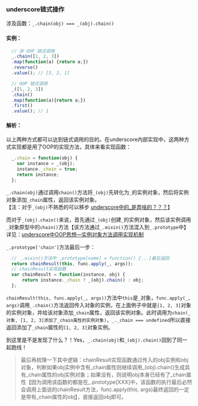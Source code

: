 ### underscore链式操作
涉及函数：`_.chain(obj) === _(obj).chain()`
#### 实例：
```js
  // 非 OOP 链式调用
  _.chain([1, 2, 3])
  .map(function(a) {return a;})
  .reverse()
  .value(); // [3, 2, 1]

  // OOP 链式调用
  _([1, 2, 3])
  .chain()
  .map(function(a){return a;})
  .first()
  .value(); // 1
```
#### 解析：
以上两种方式都可以达到链式调用的目的。在underscore内部实现中，这两种方式实现都是用了OOP的实现方法，具体来看实现函数：
```js
  _.chain = function(obj) {
    var instance = _(obj);
    instance._chain = true;
    return instance;
  };
```
`_.chain(obj)`通过调用`chain()`方法将`_(obj)`先转化为`_`的实例对象，然后将实例对象添加`_chain`属性，返回该实例对象。  
【注：对于`_(obj)`不熟悉的可以移步
[underscore中的_是弄啥的？？？](https://github.com/xlshen/underscore/blob/master/underscore%E4%B8%AD_%E6%98%AF%E5%BC%84%E5%95%A5%E7%9A%84.md)】

而对于`_(obj).chain()`来说，首先通过`_(obj)`创建`_`的实例对象，然后该实例调用`_`对象原型中的`chain()`方法【该方法通过`_.mixin()`方法混入到`_.prototype`中】详见：[underscore中OOP思想—实例对象方法调用实现机制](https://github.com/xlshen/underscore/blob/master/underscore%E4%B8%ADOOP%E6%80%9D%E6%83%B3%E2%80%94%E5%AE%9E%E4%BE%8B%E5%AF%B9%E8%B1%A1%E6%96%B9%E6%B3%95%E8%B0%83%E7%94%A8%E5%AE%9E%E7%8E%B0%E6%9C%BA%E5%88%B6.md)

`_.prototype['chain']`方法最后一步：
```js
  // _.mixin()方法中_.prototype[name] = function() {...}最后返回
  return chainResult(this, func.apply(_, args));
  // chainResult实现函数
  var chainResult = function(instance, obj) {
      return instance._chain ? _(obj).chain() : obj;
  };
```
`chainResult(this, func.apply(_, args))`方法中`this`是`_`对象，`func.apply(_, args)`调用`_.chain()`方法返回传入对象的实例，在上面例子中就是`[1, 2, 3]`对象的实例对象，并给该对象添加`_chain`属性，返回该实例对象。此时调用为`chain(_对象, [1, 2, 3]添加了_chain属性的实例对象)`，`_._chain === undefined`所以直接返回添加了`_chain`属性的`[1, 2, 3]`对象实例。

到这里是不是发现了什么？！Yes，`_.chain(obj)`和`_(obj).chain()`回到了同一起跑线！

> 最后再梳理一下其中逻辑：chainResult实现函数通过传入的obj实例和obj对象，判断如果obj实例中含有_chain属性则继续调用_(obj).chain()生成具有_chain属性的obj实例对象；如果没有，则说明obj本身已经有了_chain属性【因为调用该函数的都是在_.prototype[XXX]中，该函数的执行最后必然会调用上面说的chainResult方法，func.apply(this, args)最终返回的一定是带有_chain属性的obj】，直接返回obj即可。
